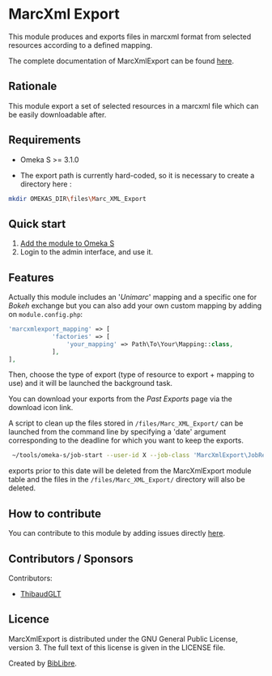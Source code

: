 # MarcXml Export

This module produces and exports files in marcxml format from selected resources according to a defined mapping.

The complete documentation of MarcXmlExport can be found [here](https://biblibre.github.io/omeka-s-module-MarcXmlExport).

## Rationale

This module export a set of selected resources in a marcxml file which can be easily downloadable after.

## Requirements

* Omeka S >= 3.1.0

* The export path is currently hard-coded, so it is necessary to create a directory here : 

```bash
mkdir OMEKAS_DIR\files\Marc_XML_Export
```

## Quick start

1. [Add the module to Omeka S](https://omeka.org/s/docs/user-manual/modules/#adding-modules-to-omeka-s)
2. Login to the admin interface, and use it.

## Features

Actually this module includes an '_Unimarc_' mapping and a specific one for _Bokeh_ exchange but you can also add your own custom mapping by adding on `module.config.php`:

```php
'marcxmlexport_mapping' => [
            'factories' => [
                'your_mapping' => Path\To\Your\Mapping::class,
            ],
],
```

Then, choose the type of export (type of resource to export + mapping to use) and it will be launched the background task. 

You can download your exports from the _Past Exports_ page via the download icon link.

A script to clean up the files stored in ```/files/Marc_XML_Export/``` can be launched from the command line by specifying a 'date' argument corresponding to the deadline for which you want to keep the exports.

```bash
 ~/tools/omeka-s/job-start --user-id X --job-class 'MarcXmlExport\JobRemoveFilesJob' --job-args '{"date": "<YEAR>-<MONTH>-<DAY>"}' 
 ```

exports prior to this date will be deleted from the MarcXmlExport module table and the files in the ```/files/Marc_XML_Export/``` directory will also be deleted.

## How to contribute

You can contribute to this module by adding issues directly [here](https://github.com/biblibre/omeka-s-module-MarcXmlExport/issues).

## Contributors / Sponsors

Contributors:
* [ThibaudGLT](https://github.com/ThibaudGLT)

## Licence

MarcXmlExport is distributed under the GNU General Public License, version 3. The full text of this license is given in the LICENSE file.

Created by [BibLibre](https://www.biblibre.com).
